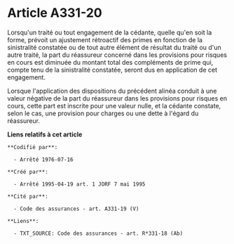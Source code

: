 # Article A331-20

Lorsqu'un traité ou tout engagement de la cédante, quelle qu'en soit la forme, prévoit un ajustement rétroactif des primes en
fonction de la sinistralité constatée ou de tout autre élément de résultat du traité ou d'un autre traité, la part du
réassureur concerné dans les provisions pour risques en cours est diminuée du montant total des compléments de prime qui,
compte tenu de la sinistralité constatée, seront dus en application de cet engagement.

Lorsque l'application des dispositions du précédent alinéa conduit à une valeur négative de la part du réassureur dans les
provisions pour risques en cours, cette part est inscrite pour une valeur nulle, et la cédante constate, selon le cas, une
provision pour charges ou une dette à l'égard du réassureur.

**Liens relatifs à cet article**

	**Codifié par**:

	  - Arrêté 1976-07-16

	**Créé par**:

	  - Arrêté 1995-04-19 art. 1 JORF 7 mai 1995

	**Cité par**:

	  - Code des assurances - art. A331-19 (V)

	**Liens**:

	  - TXT_SOURCE: Code des assurances - art. R*331-18 (Ab)
